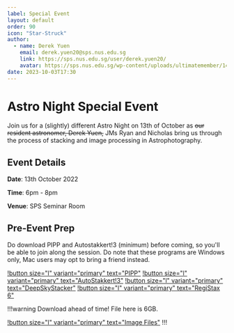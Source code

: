 ```yaml
---
label: Special Event
layout: default
order: 90
icon: "Star-Struck"
author:
  - name: Derek Yuen
    email: derek.yuen20@sps.nus.edu.sg
    link: https://sps.nus.edu.sg/user/derek.yuen20/
    avatar: https://sps.nus.edu.sg/wp-content/uploads/ultimatemember/149/profile_photo-190x190.png?1664927194
date: 2023-10-03T17:30
---
```


# Astro Night Special Event

Join us for a (slightly) different Astro Night on 13th of October as ~~our resident astronomer, Derek Yuen,~~ JMs Ryan and Nicholas bring us through the process of stacking and image processing in Astrophotography.

## Event Details

**Date**: 13th October 2022

**Time**: 6pm - 8pm

**Venue**: SPS Seminar Room

## Pre-Event Prep
Do download PIPP and Autostakkert!3 (minimum) before coming, so you'll be able to join along the session. Do note that these programs are Windows only, Mac users may opt to bring a friend instead.

[!button size="l" variant="primary" text="PIPP"](https://sites.google.com/site/astropipp/) 
 [!button size="l" variant="primary" text="AutoStakkert!3"](https://www.autostakkert.com/wp/download/)
 [!button size="l" variant="primary" text="DeepSkyStacker"](http://deepskystacker.free.fr/english/download.htm)
 [!button size="l" variant="primary" text="RegiStax 6"](http://www.astronomie.be/registax/download.html)


!!!warning Download ahead of time!
File here is 6GB.

[!button size="l" variant="primary" text="Image Files"](https://drive.google.com/drive/folders/1Pz44yrSXFgnYnZzvW5slXwoWUeMqLurG?usp=sharing)
!!!